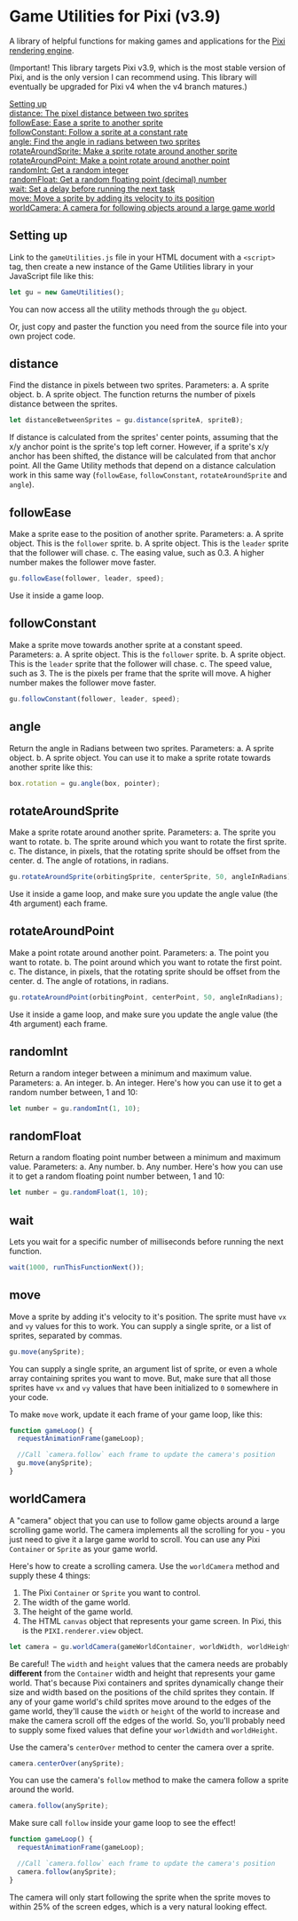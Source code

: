 Game Utilities for Pixi (v3.9)
=============

A library of helpful functions for making games and applications for
the [Pixi rendering engine](https://github.com/pixijs/pixi.js).

(Important! This library targets Pixi v3.9, which is the most stable version of Pixi, and is the only version I can recommend using. This library will eventually be upgraded for Pixi v4 when the v4 branch matures.)

[Setting up](#settingup) <br>
[distance: The pixel distance between two sprites](#distance) <br>
[followEase: Ease a sprite to another sprite](#followease) <br>
[followConstant: Follow a sprite at a constant rate](#followconstant) <br>
[angle: Find the angle in radians between two sprites](#angle) <br>
[rotateAroundSprite: Make a sprite rotate around another sprite](#rotatearoundsprite) <br>
[rotateAroundPoint: Make a point rotate around another point](#rotatearoundpoint) <br>
[randomInt: Get a random integer](#randomint) <br>
[randomFloat: Get a random floating point (decimal) number](#randomfloat) <br>
[wait: Set a delay before running the next task](#wait) <br>
[move: Move a sprite by adding its velocity to its position](#move) <br>
[worldCamera: A camera for following objects around a large game world](#worldCamera) <br>

<a id="settingup"></a>
Setting up
----------

Link to the `gameUtilities.js` file in your HTML document with a
`<script>` tag, then create a new instance of the Game Utilities
library in your JavaScript file like this:

```js
let gu = new GameUtilities();
```
You can now access all the utility methods through the `gu` object.

Or, just copy and paster the function you need from the source file
into your own project code.

<a id="distance"></a>
distance
--------

Find the distance in pixels between two sprites.
Parameters: 
a. A sprite object. 
b. A sprite object. 
The function returns the number of pixels distance between the sprites.
```js
let distanceBetweenSprites = gu.distance(spriteA, spriteB);
```
If distance is calculated from the sprites' center points, assuming
that the x/y anchor point is the sprite's top left corner. However, if
a sprite's x/y anchor has been shifted, the distance will be
calculated from that anchor point. All the Game Utility methods that depend
on a distance calculation work in this same way (`followEase`,
`followConstant`, `rotateAroundSprite` and `angle`).

<a id="followease"></a>
followEase
-----------

Make a sprite ease to the position of another sprite.
Parameters: 
a. A sprite object. This is the `follower` sprite.
b. A sprite object. This is the `leader` sprite that the follower will chase.
c. The easing value, such as 0.3. A higher number makes the follower move faster.
```js
gu.followEase(follower, leader, speed);
```
Use it inside a game loop.

<a id="followconstant"></a>
followConstant
----------------

Make a sprite move towards another sprite at a constant speed.
Parameters: 
a. A sprite object. This is the `follower` sprite.
b. A sprite object. This is the `leader` sprite that the follower will chase.
c. The speed value, such as 3. The is the pixels per frame that the sprite will move. A higher number makes the follower move faster.
```js
gu.followConstant(follower, leader, speed);
```
<a id="angle"></a>
angle
-----

Return the angle in Radians between two sprites.
Parameters: 
a. A sprite object.
b. A sprite object.
You can use it to make a sprite rotate towards another sprite like this:
```js
box.rotation = gu.angle(box, pointer);
```
<a id="rotatearoundsprite"></a>
rotateAroundSprite
------------------
Make a sprite rotate around another sprite.
Parameters:
a. The sprite you want to rotate.
b. The sprite around which you want to rotate the first sprite.
c. The distance, in pixels, that the rotating sprite should be offset from the center.
d. The angle of rotations, in radians.
```js
gu.rotateAroundSprite(orbitingSprite, centerSprite, 50, angleInRadians);
```
Use it inside a game loop, and make sure you update the angle value (the 4th argument) each frame.

<a id="rotatearoundpoint"></a>
rotateAroundPoint
-----------------
Make a point rotate around another point.
Parameters:
a. The point you want to rotate.
b. The point around which you want to rotate the first point.
c. The distance, in pixels, that the rotating sprite should be offset from the center.
d. The angle of rotations, in radians.
```js
gu.rotateAroundPoint(orbitingPoint, centerPoint, 50, angleInRadians);
```
Use it inside a game loop, and make sure you update the angle value (the 4th argument) each frame.

<a id="randomint"></a>
randomInt
---------

Return a random integer between a minimum and maximum value.
Parameters: 
a. An integer.
b. An integer.
Here's how you can use it to get a random number between, 1 and 10:
```js
let number = gu.randomInt(1, 10);
```
<a id="randomfloat"></a>
randomFloat
-----------

Return a random floating point number between a minimum and maximum
value.
Parameters: 
a. Any number.
b. Any number.
Here's how you can use it to get a random floating point number between, 1 and 10:
```js
let number = gu.randomFloat(1, 10);
```
<a id="wait"></a>
wait
----

Lets you wait for a specific number of milliseconds before running the
next function. 
```js 
wait(1000, runThisFunctionNext());
```

<a id="move"></a>
move
----

Move a sprite by adding it's velocity to it's position. The sprite 
must have `vx` and `vy` values for this to work. You can supply a
single sprite, or a list of sprites, separated by commas.
```js
gu.move(anySprite);
```
You can supply a single sprite, an argument list of sprite, or even a
whole array containing sprites you want to move. But, make sure that
all those sprites have `vx` and `vy` values that have been initialized
to `0` somewhere in your code.

To make `move` work, update it each frame of your game loop, like
this:
```js
function gameLoop() {
  requestAnimationFrame(gameLoop);

  //Call `camera.follow` each frame to update the camera's position
  gu.move(anySprite);
}
```

<a id="worldCamera"></a>
worldCamera
-----------

A "camera" object that you can use to follow game objects around a
large scrolling game world. The camera implements all the scrolling
for you - you just need to give it a large game world to scroll. You
can use any Pixi `Container` or `Sprite` as your game world.

Here's how to create a scrolling camera. Use the `worldCamera` method
and supply these 4 things:

1. The Pixi `Container` or `Sprite` you want to control.
2. The width of the game world.
3. The height of the game world.
4. The HTML `canvas` object that represents your game screen. In Pixi,
   this is the `PIXI.renderer.view` object.
```js
let camera = gu.worldCamera(gameWorldContainer, worldWidth, worldHeight, canvas);
```
Be careful! The `width` and `height` values that the camera needs are probably
**different** from the `Container` width and height that represents your 
game world. That's because Pixi containers and sprites dynamically change their
size and width based on the positions of the child sprites they
contain. If any of your game world's child sprites move around to the 
edges of the game world, they'll cause the `width` or `height` of the world
to increase and make the camera scroll off the edges of the world. 
So, you'll probably need to supply some fixed values that
define your `worldWidth` and `worldHeight`.

Use the camera's `centerOver` method to center the camera over a sprite.
```js
camera.centerOver(anySprite);
```
You can use the camera's `follow` method to make the camera follow a
sprite around the world.
```js
camera.follow(anySprite);
```
Make sure call `follow` inside your game loop to see the effect!
```js
function gameLoop() {
  requestAnimationFrame(gameLoop);

  //Call `camera.follow` each frame to update the camera's position
  camera.follow(anySprite);
}
```
The camera will only start following the sprite when the sprite moves to
within 25% of the screen edges, which is a very natural looking
effect.

